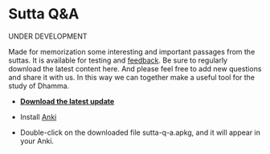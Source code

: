 # Sutta Q&A

UNDER DEVELOPMENT

Made for memorization some interesting and important passages from the suttas. It is available for testing and [feedback](https://docs.google.com/forms/d/e/1FAIpQLSeA7LgF9KnCGWw1_HysqKpgD4eg4Hjo3ZFG7GcL53nsIETDCw/viewform). Be sure to regularly download the latest content here. And please feel free to add new questions and share it with us. In this way we can together make a useful tool for the study of Dhamma.

- **[Download the latest update](https://github.com/sasanarakkha/study-tools/releases/latest/download/sutta-q-a.apkg)**

- Install [Anki](https://apps.ankiweb.net/)

- Double-click on the downloaded file sutta-q-a.apkg, and it will appear in your Anki.

